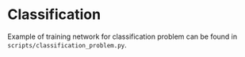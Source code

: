 Classification
==============

Example of training network for classification problem can be found in ``scripts/classification_problem.py``.
